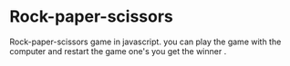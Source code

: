 # Rock-paper-scissors
Rock-paper-scissors game in javascript.
you can play the game with the computer and restart the game one's you get the winner .

